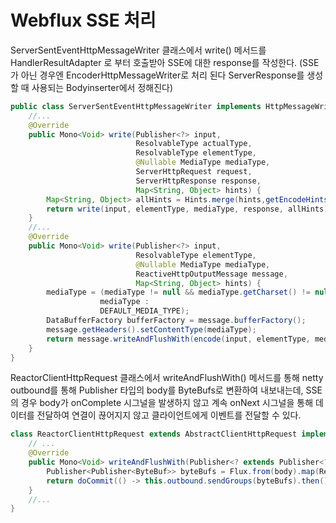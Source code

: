 # Webflux SSE 처리

ServerSentEventHttpMessageWriter 클래스에서 write() 메서드를 HandlerResultAdapter 로 부터 호출받아 SSE에 대한 response를 작성한다. (SSE가 아닌 경우엔 EncoderHttpMessageWriter로 처리 된다 ServerResponse를 생성할 때 사용되는 Bodyinserter에서 정해진다)

```java
public class ServerSentEventHttpMessageWriter implements HttpMessageWriter<Object> {
	//... 	
	@Override
	public Mono<Void> write(Publisher<?> input,
							ResolvableType actualType,
							ResolvableType elementType,
							@Nullable MediaType mediaType,
							ServerHttpRequest request,
							ServerHttpResponse response,
							Map<String, Object> hints) {
		Map<String, Object> allHints = Hints.merge(hints,getEncodeHints(actualType, elementType, mediaType, request, response));
		return write(input, elementType, mediaType, response, allHints);
	}
	//...
	@Override
	public Mono<Void> write(Publisher<?> input,
							ResolvableType elementType,
							@Nullable MediaType mediaType,
                            ReactiveHttpOutputMessage message,
                            Map<String, Object> hints) {
		mediaType = (mediaType != null && mediaType.getCharset() != null ?
					mediaType :
					DEFAULT_MEDIA_TYPE);
		DataBufferFactory bufferFactory = message.bufferFactory();
		message.getHeaders().setContentType(mediaType);
		return message.writeAndFlushWith(encode(input, elementType, mediaType, bufferFactory, hints));
	}
}
```

ReactorClientHttpRequest 클래스에서 writeAndFlushWith() 메서드를 통해 netty outbound를 통해 Publisher 타입의 body를 ByteBufs로 변환하여 내보내는데, SSE의 경우 body가 onComplete 시그널을 발생하지 않고 계속 onNext 시그널을 통해 데이터를 전달하여 연결이 끊어지지 않고 클라이언트에게 이벤트를 전달할 수 있다.

```java
class ReactorClientHttpRequest extends AbstractClientHttpRequest implements ZeroCopyHttpOutputMessage {
    // ...
    @Override
    public Mono<Void> writeAndFlushWith(Publisher<? extends Publisher<? extends DataBuffer>> body) {
        Publisher<Publisher<ByteBuf>> byteBufs = Flux.from(body).map(ReactorClientHttpRequest::toByteBufs);
        return doCommit(() -> this.outbound.sendGroups(byteBufs).then());
    }
    //...
}
```

